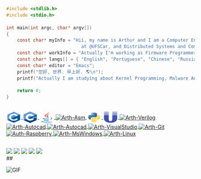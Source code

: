 ```C
#include <stdlib.h>
#include <stdio.h>

int main(int argc, char* argv[])
{
    const char* myInfo = "Hii, my name is Arthur and I am a Computer Engineering undergraduate student         \
                            at @UFSCar, and Distributed Systems and Computer Networks Security Researcher";
    const char* workInfo = "Actually I'm working as Firmware Programmer and Computer Network Researcher"
    const char* langs[] = { "English", "Portuguese", "Chinese", "Russian" };
    const char* editor = "Emacs";
    printf("您好, 世界. 早上好. 🌎\n");
    printf("Actually I am studying about Kernel Programming, Malware Analysis and Reverse Engineering.\n");

    return 0;
}
```

<div style="display: inline_block"><br>
  <a href="https://en.wikipedia.org/wiki/C_(programming_language)">
  <img align="center" alt="Arth-C" height="30" width="40" src="https://raw.githubusercontent.com/devicons/devicon/master/icons/c/c-original.svg">
  </a>
  <a href="https://en.wikipedia.org/wiki/C%2B%2B/">
  <img align="center" alt="Arth-Cpp" height="30" width="40" src="https://raw.githubusercontent.com/devicons/devicon/master/icons/cplusplus/cplusplus-original.svg">
  </a>
  <a href="https://docs.oracle.com/en/java/">
  <img align="center" alt="Arth-Java" height="30" width="40" src="https://raw.githubusercontent.com/devicons/devicon/master/icons/java/java-original.svg">
  </a>
  <a href="https://en.wikipedia.org/wiki/Assembly_language">
  <img align="center" alt="Arth-Asm" height="30" width="40" src="https://docs.microsoft.com/pt-br/cpp/media/index/logo-asm.svg?view=msvc-170">
  </a>
  <a href="https://www.python.org/">
  <img align="center" alt="Arth-Python" height="30" width="40" src="https://raw.githubusercontent.com/devicons/devicon/master/icons/python/python-original.svg">
  </a>
  <a href="https://en.wikipedia.org/wiki/Unix">
  <img align="center" alt="Arth-Unix" height="30" width="40" src="https://github.com/devicons/devicon/blob/master/icons/unix/unix-original.svg">
  </a>
  <a href="https://en.wikipedia.org/wiki/Verilog">
  <img align="center" alt="Arth-Verilog" height="40" width="40" src="https://plugins.jetbrains.com/files/14184/114800/icon/pluginIcon.svg">
  </a>
  <a href="https://www.autodesk.com.br/products/autocad/overview">
  <img align="center" alt="Arth-Autocad" height="30" width="35" src="https://img.icons8.com/color/48/000000/autodesk-autocad.png">
  </a>
  <a href="https://www.gnu.org/software/emacs/">
  <img align="center" alt="Arth-Autocad" height="30" width="35" src="https://upload.wikimedia.org/wikipedia/commons/0/08/EmacsIcon.svg">
  </a>
  <a href="https://visualstudio.microsoft.com/">
  <img align="center" alt="Arth-VisualStudio" height="30" width="30" src="https://upload.wikimedia.org/wikipedia/commons/5/5f/Visual_Studio_Logo_%282013-2017%29.svg">
  </a>
  <a href="https://git-scm.com">
  <img align="center" alt="Arth-Git" height="30" width="30" src="https://git-scm.com/images/logos/downloads/Git-Icon-1788C.png">
  </a>
  <a href="https://www.raspberrypi.org">
  <img align="center" alt="Auth-Raspberry" height="50" width="50" src="https://www.logo.wine/a/logo/Raspberry_Pi/Raspberry_Pi-Logo.wine.svg">
  </a>
  <a href="https://www.microsoft.com/en-us/windows">
  <img align="center" alt="Arth-MsWindows" height="30" width="30" src="https://upload.wikimedia.org/wikipedia/commons/3/34/Windows_logo_-_2012_derivative.svg">
  </a>
  <a href="https://www.kernel.org/">
  <img align="center" alt="Arth-Linux" height="30" width="90" src="https://logodownload.org/wp-content/uploads/2022/05/linux-logo.png">
  </a>
</div>
</div>
 
  ##
 
<div> 
  <a href="https://www.youtube.com/channel/UCEWlhZ4gU0MItkBavpvwwBA/videos" target="_blank"><img src="https://img.shields.io/badge/YouTube-FF0000?style=for-the-badge&logo=youtube&logoColor=white" target="_blank"></a>
  <a href="https://www.instagram.com/arthur.silverio/" target="_blank"><img src="https://img.shields.io/badge/-Instagram-%23E4405F?style=for-the-badge&logo=instagram&logoColor=white" target="_blank"></a>
  <a href = "mailto:thursilverio@outlook.com"><img src="https://img.shields.io/badge/Outlook-0078D4?style=for-the-badge&logo=microsoft-outlook&logoColor=white" target="_blank"></a>
  <a href="https://www.linkedin.com/in/arthur-silverio-34aaa71b5/" target="_blank"><img src="https://img.shields.io/badge/-LinkedIn-%230077B5?style=for-the-badge&logo=linkedin&logoColor=white" target="_blank"></a>
 <a href="https://t.me/arthur_silverio" target="_blank"><img src="https://img.shields.io/badge/Telegram-2CA5E0?style=for-the-badge&logo=telegram&logoColor=white" target="_blank"></a>

</div>
 ##
 <p>
    <img alt="GIF" src="https://user-images.githubusercontent.com/68340334/142947625-e97b44d7-6bed-40d4-bb08-b4f741a6c0ac.gif" width="500" height="320" />
 </p>
